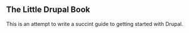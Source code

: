 ## The Little Drupal Book

This is an attempt to write a succint guide to getting started with Drupal.


